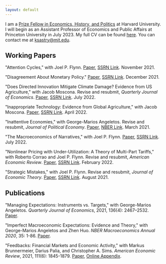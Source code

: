 ```yaml
---
layout: default
---
```


I am a [Prize Fellow in Economics, History, and Politics](https://histecon.fas.harvard.edu/ehppf/index.html) at Harvard University. I will begin as an Assistant Professor of Economics and Public Affairs at Princeton University in July 2023. My full CV can be found [here](files/kas_cv.pdf). You can contact me at ksastry@mit.edu.




## Working Papers

"Attention Cycles," with Joel P. Flynn.
[Paper](files/AC_Nov_09_2021.pdf),
[SSRN Link](https://papers.ssrn.com/sol3/papers.cfm?abstract_id=3592107).
November 2021.

"Disagreement About Monetary Policy."
[Paper](files/sastry_monetary_Dec2021.pdf),
[SSRN Link](https://papers.ssrn.com/sol3/papers.cfm?abstract_id=3421723).
December 2021.

"Does Directed Innovation Mitigate Climate Damage? Evidence from US Agriculture," with Jacob Moscona. Revise and resubmit, _Quarterly Journal of Economics_.
[Paper](files/MosconaSastry_July2022.pdf),
[SSRN Link](https://papers.ssrn.com/sol3/papers.cfm?abstract_id=3744951).
July 2022.

"Inappropriate Technology: Evidence from Global Agriculture," with Jacob Moscona.
[Paper](files/IT_April2022.pdf),
[SSRN Link](https://papers.ssrn.com/sol3/papers.cfm?abstract_id=3886019).
April 2022.

"Inattentive Economies," with George-Marios Angeletos. Revise and resubmit, _Journal of Political Economy_.
[Paper](files/ie_march21.pdf),
[NBER Link](https://www.nber.org/papers/w26413).
March 2021.

"The Macroeconomics of Narratives," with Joel P. Flynn.
[Paper](files/Narratives.pdf),
[SSRN Link](https://papers.ssrn.com/sol3/papers.cfm?abstract_id=4140751).
July 2022.


"Nonlinear Pricing with Under-Utilization: A Theory of Multi-Part Tariffs," with Roberto Corrao and Joel P. Flynn. Revise and resubmit, _American Economic Review_.
[Paper](files/NLPU_Feb2022.pdf),
[SSRN Link](https://papers.ssrn.com/sol3/papers.cfm?abstract_id=3817175).
February 2022.

"Strategic Mistakes," with Joel P. Flynn. Revise and resubmit, _Journal of Economic Theory_.
[Paper](files/SMAug21.pdf), [SSRN Link](https://papers.ssrn.com/sol3/papers.cfm?abstract_id=3663481).
August 2021.

## Publications

"Managing Expectations: Instruments vs. Targets," with George-Marios Angeletos. _Quarterly Journal of Economics_, 2021, 136(4): 2467–2532.
[Paper](files/pc_sep20.pdf).

"Imperfect Macroeconomic Expectations: Evidence and Theory," with George-Marios Angeletos and Zhen Huo. _NBER Macroeconomics Annual 2020_, 35: 1-86.
[Paper](files/ime.pdf).

"Feedbacks: Financial Markets and Economic Activity," with Markus Brunnermeier, Darius Palia, and Christopher A. Sims. _American Economic Review_, 2021, 111(6): 1845-1879.
[Paper](files/bpss_paper.pdf),
[Online Appendix](files/bpss_app.pdf).


